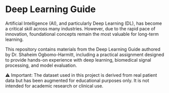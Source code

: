 # Deep Learning Guide

Artificial Intelligence (AI), and particularly Deep Learning (DL), has become a critical skill across many industries. However, due to the rapid pace of innovation, foundational concepts remain the most valuable for long-term learning.

This repository contains materials from the Deep Learning Guide authored by Dr. Shaheim Ogbomo-Harmitt, including a practical assignment designed to provide hands-on experience with deep learning, biomedical signal processing, and model evaluation.

⚠️ Important:
The dataset used in this project is derived from real patient data but has been augmented for educational purposes only. It is not intended for academic research or clinical use.
